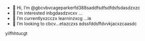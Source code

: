 - 👋 Hi, I’m @gbcvbvcageparkerfd388saddfsdfsdfdsfsdasdzxzc
- 👀 I’m interested inbgdasdzvcxv ...
- 🌱 I’m currentlyxzcczx learninzxcg ...ів
- 💞️ I’m looking to cbcv...etazczxs
вdssfddsffdvvkjacxzcaasdc
<!---zxcxzcпмbcvbcvbcv
gagep,/rker388/gaczxcx `README.md` (cxzthis file) appears on your GitHub prafgofile.
You can click the Preview link to take a look at your changes.іва
--->
yilfhhtucgt
